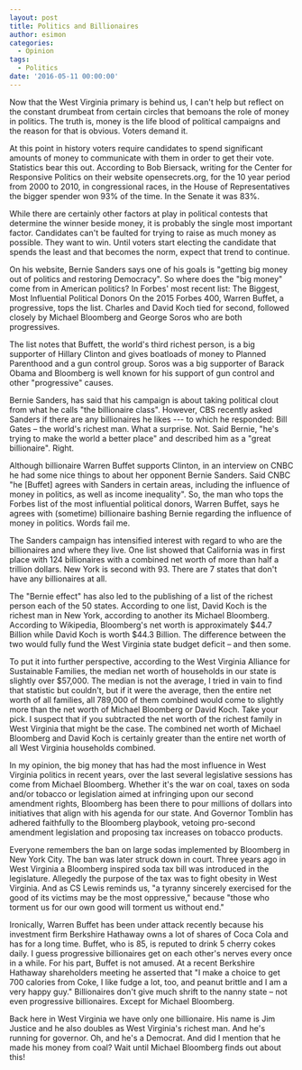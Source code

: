 ```yaml
---
layout: post
title: Politics and Billionaires
author: esimon
categories:
  - Opinion
tags:
  - Politics
date: '2016-05-11 00:00:00'
---
```

Now that the West Virginia primary is behind us, I can't help but reflect on the constant drumbeat from certain circles that bemoans the role of money in politics. The truth is, money is the life blood of political campaigns and the reason for that is obvious. Voters demand it. 

At this point in history voters require candidates to spend significant amounts of money to communicate with them in order to get their vote. Statistics bear this out. According to Bob Biersack, writing for the Center for Responsive Politics on their website opensecrets.org, for the 10 year period from 2000 to 2010, in congressional races, in the House of Representatives the bigger spender won 93% of the time. In the Senate it was 83%. 

While there are certainly other factors at play in political contests that determine the winner beside money, it is probably the single most important factor. Candidates can't be faulted for trying to raise as much money as possible. They want to win. Until voters start electing the candidate that spends the least and that becomes the norm, expect that trend to continue. 

On his website, Bernie Sanders says one of his goals is "getting big money out of politics and restoring Democracy". So where does the "big money" come from in American politics? In Forbes' most recent list: The Biggest, Most Influential Political Donors On the 2015 Forbes 400, Warren Buffet, a progressive, tops the list. Charles and David Koch tied for second, followed closely by Michael Bloomberg and George Soros who are both progressives. 

The list notes that Buffett, the world's third richest person, is a big supporter of Hillary Clinton and gives boatloads of money to Planned Parenthood and a gun control group. Soros was a big supporter of Barack Obama and Bloomberg is well known for his support of gun control and other "progressive" causes. 

Bernie Sanders, has said that his campaign is about taking political clout from what he calls "the billionaire class". However, CBS recently asked Sanders if there are any billionaires he likes --- to which he responded: Bill Gates – the world's richest man. What a surprise. Not. Said Bernie, "he's trying to make the world a better place" and described him as a "great billionaire". Right. 

Although billionaire Warren Buffet supports Clinton, in an interview on CNBC he had some nice things to about her opponent Bernie Sanders. Said CNBC "he [Buffet] agrees with Sanders in certain areas, including the influence of money in politics, as well as income inequality". So, the man who tops the Forbes list of the most influential political donors, Warren Buffet, says he agrees with (sometime) billionaire bashing Bernie regarding the influence of money in politics. Words fail me. 

The Sanders campaign has intensified interest with regard to who are the billionaires and where they live. One list showed that California was in first place with 124 billionaires with a combined net worth of more than half a trillion dollars. New York is second with 93. There are 7 states that don't have any billionaires at all. 

The "Bernie effect" has also led to the publishing of a list of the richest person each of the 50 states. According to one list, David Koch is the richest man in New York, according to another its Michael Bloomberg. According to Wikipedia, Bloomberg's net worth is approximately $44.7 Billion while David Koch is worth $44.3 Billion. The difference between the two would fully fund the West Virginia state budget deficit – and then some. 

To put it into further perspective, according to the West Virginia Alliance for Sustainable Families, the median net worth of households in our state is slightly over $57,000. The median is not the average, I tried in vain to find that statistic but couldn't, but if it were the average, then the entire net worth of all families, all 789,000 of them combined would come to slightly more than the net worth of Michael Bloomberg or David Koch. Take your pick. I suspect that if you subtracted the net worth of the richest family in West Virginia that might be the case. The combined net worth of Michael Bloomberg and David Koch is certainly greater than the entire net worth of all West Virginia households combined. 

In my opinion, the big money that has had the most influence in West Virginia politics in recent years, over the last several legislative sessions has come from Michael Bloomberg. Whether it's the war on coal, taxes on soda and/or tobacco or legislation aimed at infringing upon our second amendment rights, Bloomberg has been there to pour millions of dollars into initiatives that align with his agenda for our state. And Governor Tomblin has adhered faithfully to the Bloomberg playbook, vetoing pro-second amendment legislation and proposing tax increases on tobacco products. 

Everyone remembers the ban on large sodas implemented by Bloomberg in New York City. The ban was later struck down in court. Three years ago in West Virginia a Bloomberg inspired soda tax bill was introduced in the legislature. Allegedly the purpose of the tax was to fight obesity in West Virginia. And as CS Lewis reminds us, "a tyranny sincerely exercised for the good of its victims may be the most oppressive," because "those who torment us for our own good will torment us without end." 

Ironically, Warren Buffet has been under attack recently because his investment firm Berkshire Hathaway owns a lot of shares of Coca Cola and has for a long time. Buffet, who is 85, is reputed to drink 5 cherry cokes daily. I guess progressive billionaires get on each other's nerves every once in a while. For his part, Buffet is not amused. At a recent Berkshire Hathaway shareholders meeting he asserted that "I make a choice to get 700 calories from Coke, I like fudge a lot, too, and peanut brittle and I am a very happy guy." Billionaires don't give much shrift to the nanny state – not even progressive billionaires. Except for Michael Bloomberg. 

Back here in West Virginia we have only one billionaire. His name is Jim Justice and he also doubles as West Virginia's richest man. And he's running for governor. Oh, and he's a Democrat. And did I mention that he made his money from coal? Wait until Michael Bloomberg finds out about this!

